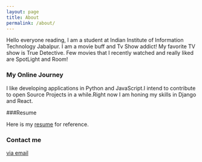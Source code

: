 ```yaml
---
layout: page
title: About
permalink: /about/
---
```


Hello everyone reading, I am a student at Indian Institute of Information Technology Jabalpur.
I am a movie buff and Tv Show addict! My favorite TV show is True Detective.
Few movies that I recently watched and really liked are SpotLight and Room!


### My Online Journey

I like developing applications in Python and JavaScript.I intend to contribute to open Source 
Projects in a while.Right now I am honing my skills in Django and React.

###Resume

Here is my [resume](http://attachments.angel.co/385634-06049cb0fa0e882e618e37bb3b70861d.pdf?1457870076) for reference.


### Contact me

[via email](mailto:raiabhishek04@gmail.com)
